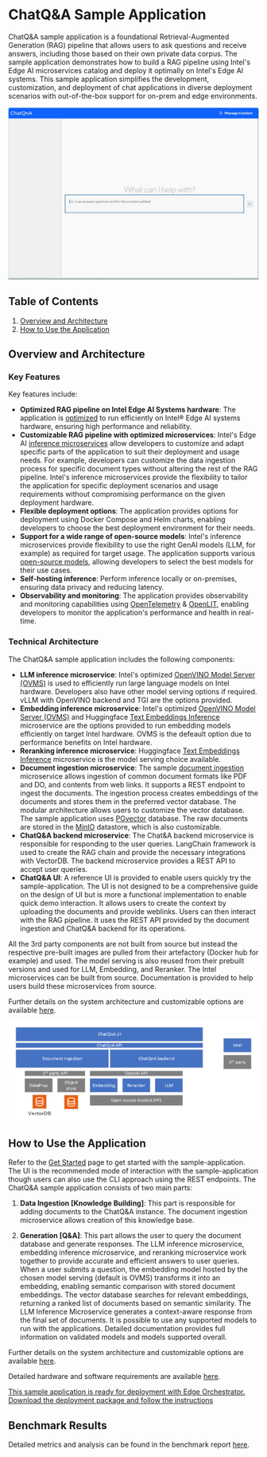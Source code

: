 # ChatQ&A Sample Application

ChatQ&A sample application is a foundational Retrieval-Augmented Generation (RAG) pipeline that allows users to ask questions and receive answers, including those based on their own private data corpus. The sample application demonstrates how to build a RAG pipeline using Intel's Edge AI microservices catalog and deploy it optimally on Intel's Edge AI systems. This sample application simplifies the development, customization, and deployment of chat applications in diverse deployment scenarios with out-of-the-box support for on-prem and edge environments.

![ChatQ&A web interface](./images/ChatQnA_Webpage.png)

## Table of Contents

1. [Overview and Architecture](#overview-and-architecture)
2. [How to Use the Application](#how-to-use-the-application)

## Overview and Architecture

### Key Features

Key features include:

- **Optimized RAG pipeline on Intel Edge AI Systems hardware**: The application is [optimized](./benchmarks.md) to run efficiently on Intel® Edge AI systems hardware, ensuring high performance and reliability.
- **Customizable RAG pipeline with optimized microservices**: Intel's Edge AI [inference microservices](../../../../microservices/) allow developers to customize and adapt specific parts of the application to suit their deployment and usage needs. For example, developers can customize the data ingestion process for specific document types without altering the rest of the RAG pipeline. Intel's inference microservices provide the flexibility to tailor the application for specific deployment scenarios and usage requirements without compromising performance on the given deployment hardware.
- **Flexible deployment options**: The application provides options for deployment using Docker Compose and Helm charts, enabling developers to choose the best deployment environment for their needs.
- **Support for a wide range of open-source models**: Intel's inference microservices provide flexibility to use the right GenAI models (LLM, for example) as required for target usage. The application supports various [open-source models](https://huggingface.co/OpenVINO), allowing developers to select the best models for their use cases.
- **Self-hosting inference**: Perform inference locally or on-premises, ensuring data privacy and reducing latency.
- **Observability and monitoring**: The application provides observability and monitoring capabilities using [OpenTelemetry](https://opentelemetry.io/) & [OpenLIT](https://github.com/openlit/openlit), enabling developers to monitor the application's performance and health in real-time.

### Technical Architecture

The ChatQ&A sample application includes the following components:

- **LLM inference microservice**: Intel's optimized [OpenVINO Model Server (OVMS)](https://github.com/openvinotoolkit/model_server) is used to efficiently run large language models on Intel hardware. Developers also have other model serving options if required. vLLM with OpenVINO backend and TGI are the options provided.
- **Embedding inference microservice**: Intel's optimized [OpenVINO Model Server (OVMS)](https://github.com/openvinotoolkit/model_server) and Huggingface [Text Embeddings Inference](https://github.com/huggingface/text-embeddings-inference) microservice are the options provided to run embedding models efficiently on target Intel hardware. OVMS is the defeault option due to performance benefits on Intel hardware.
- **Reranking inference microservice**: Huggingface [Text Embeddings Inference](https://github.com/huggingface/text-embeddings-inference) microservice is the model serving choice available.
- **Document ingestion microservice**: The sample [document ingestion](../../../../microservices/document-ingestion/) microservice allows ingestion of common document formats like PDF and DO, and contents from web links. It supports a REST endpoint to ingest the documents. The ingestion process creates embeddings of the documents and stores them in the preferred vector database. The modular architecture allows users to customize the vector database. The sample application uses [PGvector](https://github.com/pgvector/pgvector) database. The raw documents are stored in the [MinIO](https://github.com/minio/minio) datastore, which is also customizable.
- **ChatQ&A backend microservice**: The Chat&A backend microservice is responsible for responding to the user queries. LangChain framework is used to create the RAG chain and provide the necessary integrations with VectorDB. The backend microservice provides a REST API to accept user queries.
- **ChatQ&A UI**: A reference UI is provided to enable users quickly try the sample-application. The  UI is not designed to be a comprehensive guide on the design of UI but is more a functional implementation to enable quick demo interaction. It allows users to create the context by uploading the documents and provide weblinks. Users can then interact with the RAG pipeline. It uses the REST API provided by the document ingestion and ChatQ&A backend for its operations.

All the 3rd party components are not built from source but instead the respective pre-built images are pulled from their artefactory (Docker hub for example) and used. The model serving is also reused from their prebuilt versions and used for LLM, Embedding, and Reranker. The Intel microservices can be built from source. Documentation is provided to help users build these microservices from source. 

Further details on the system architecture and customizable options are available [here](./overview-architecture.md).

![System Architecture Diagram](./images/TEAI_ChatQnA.png)

## How to Use the Application

Refer to the [Get Started](./get-started.md) page to get started with the sample-application. The UI is the recommended mode of interaction with the sample-application though users can also use the CLI approach using the REST endpoints. The ChatQ&A sample application consists of two main parts:

1. **Data Ingestion [Knowledge Building]**: This part is responsible for adding documents to the ChatQ&A instance. The document ingestion microservice allows creation of this knowledge base.

2. **Generation [Q&A]**: This part allows the user to query the document database and generate responses. The LLM inference microservice, embedding inference microservice, and reranking microservice work together to provide accurate and efficient answers to user queries. When a user submits a question, the embedding model hosted by the chosen model serving (default is OVMS) transforms it into an embedding, enabling semantic comparison with stored document embeddings. The vector database searches for relevant embeddings, returning a ranked list of documents based on semantic similarity. The LLM Inference Microservice generates a context-aware response from the final set of documents. It is possible to use any supported models to run with the applications. Detailed documentation provides full information on validated models and models supported overall.

Further details on the system architecture and customizable options are available [here](./overview-architecture.md).

Detailed hardware and software requirements are available [here](./system-requirements.md).

[This sample application is ready for deployment with Edge Orchestrator. Download the deployment package and follow the instructions](deploy-with-edge-orchestrator.md)

## Benchmark Results

Detailed metrics and analysis can be found in the benchmark report [here](./benchmarks.md).

<!--
## Support and Community

This section provides information on how to get support and engage with the community.
-->
